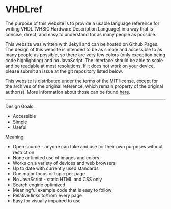 # VHDLref

The purpose of this website is to provide a usable language reference for writing VHDL (VHSIC Hardware Description Language) in a way that is concise, direct, and easy to understand for as many people as possible.

This website was written with Jekyll and can be hosted on Github Pages. The design of this website is intended to be as simple and accessible to as many people as possible, so there are very few colors (only exception being code highlighting) and no JavaScript. The interface should be able to scale and be readable at most resolutions. If it does not work on your device, please submit an issue at the git repository listed below.

This website is distributed under the terms of the MIT license, except for the archives of the original reference, which remain property of the original author(s). More information about those can be found [here](history.md).

---

Design Goals:
* Accessible
* Simple
* Useful

Meaning:
* Open source - anyone can take and use for their own purposes without restriction
* None or limited use of images and colors
* Works on a variety of devices and web browsers
* Up to date with currently used standards
* One major focus or topic per page
* No JavaScript - static HTML and CSS only
* Search engine optimized
* Meaningful example code that is easy to follow
* Relative links to/from every page
* Easy for visually impaired to use
